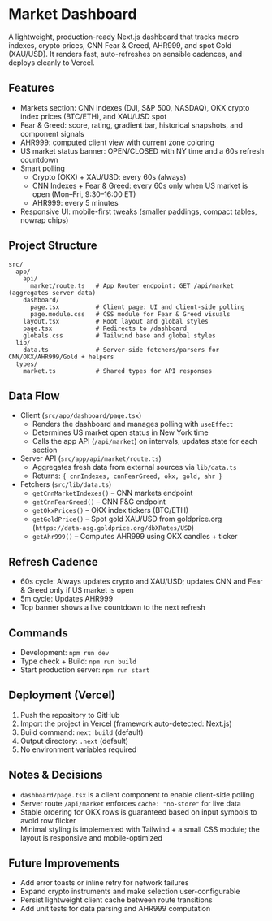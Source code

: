 # Market Dashboard

A lightweight, production-ready Next.js dashboard that tracks macro indexes, crypto prices, CNN Fear & Greed, AHR999, and spot Gold (XAU/USD). It renders fast, auto-refreshes on sensible cadences, and deploys cleanly to Vercel.

## Features
- Markets section: CNN indexes (DJI, S&P 500, NASDAQ), OKX crypto index prices (BTC/ETH), and XAU/USD spot
- Fear & Greed: score, rating, gradient bar, historical snapshots, and component signals
- AHR999: computed client view with current zone coloring
- US market status banner: OPEN/CLOSED with NY time and a 60s refresh countdown
- Smart polling
  - Crypto (OKX) + XAU/USD: every 60s (always)
  - CNN Indexes + Fear & Greed: every 60s only when US market is open (Mon–Fri, 9:30–16:00 ET)
  - AHR999: every 5 minutes
- Responsive UI: mobile-first tweaks (smaller paddings, compact tables, nowrap chips)

## Project Structure
```
src/
  app/
    api/
      market/route.ts   # App Router endpoint: GET /api/market (aggregates server data)
    dashboard/
      page.tsx          # Client page: UI and client-side polling
      page.module.css   # CSS module for Fear & Greed visuals
    layout.tsx          # Root layout and global styles
    page.tsx            # Redirects to /dashboard
    globals.css         # Tailwind base and global styles
  lib/
    data.ts             # Server-side fetchers/parsers for CNN/OKX/AHR999/Gold + helpers
  types/
    market.ts           # Shared types for API responses
```

## Data Flow
- Client (`src/app/dashboard/page.tsx`)
  - Renders the dashboard and manages polling with `useEffect`
  - Determines US market open status in New York time
  - Calls the app API (`/api/market`) on intervals, updates state for each section
- Server API (`src/app/api/market/route.ts`)
  - Aggregates fresh data from external sources via `lib/data.ts`
  - Returns: `{ cnnIndexes, cnnFearGreed, okx, gold, ahr }`
- Fetchers (`src/lib/data.ts`)
  - `getCnnMarketIndexes()` – CNN markets endpoint
  - `getCnnFearGreed()` – CNN F&G endpoint
  - `getOkxPrices()` – OKX index tickers (BTC/ETH)
  - `getGoldPrice()` – Spot gold XAU/USD from goldprice.org (`https://data-asg.goldprice.org/dbXRates/USD`)
  - `getAhr999()` – Computes AHR999 using OKX candles + ticker

## Refresh Cadence
- 60s cycle: Always updates crypto and XAU/USD; updates CNN and Fear & Greed only if US market is open
- 5m cycle: Updates AHR999
- Top banner shows a live countdown to the next refresh

## Commands
- Development: `npm run dev`
- Type check + Build: `npm run build`
- Start production server: `npm run start`

## Deployment (Vercel)
1. Push the repository to GitHub
2. Import the project in Vercel (framework auto-detected: Next.js)
3. Build command: `next build` (default)
4. Output directory: `.next` (default)
5. No environment variables required

## Notes & Decisions
- `dashboard/page.tsx` is a client component to enable client-side polling
- Server route `/api/market` enforces `cache: "no-store"` for live data
- Stable ordering for OKX rows is guaranteed based on input symbols to avoid row flicker
- Minimal styling is implemented with Tailwind + a small CSS module; the layout is responsive and mobile-optimized

## Future Improvements
- Add error toasts or inline retry for network failures
- Expand crypto instruments and make selection user-configurable
- Persist lightweight client cache between route transitions
- Add unit tests for data parsing and AHR999 computation

